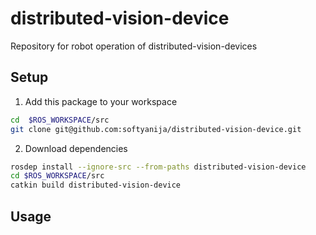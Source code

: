 # distributed-vision-device
Repository for robot operation of distributed-vision-devices

## Setup

1. Add this package to your workspace

  ```bash
  cd  $ROS_WORKSPACE/src
  git clone git@github.com:softyanija/distributed-vision-device.git
  ```
2. Download dependencies

  ```bash
  rosdep install --ignore-src --from-paths distributed-vision-device
  cd $ROS_WORKSPACE/src
  catkin build distributed-vision-device
  ```


## Usage
